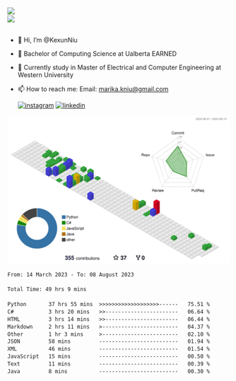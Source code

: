 <a href="https://github.com/anuraghazra/github-readme-stats">
  <img align="center" src="https://github-readme-stats.vercel.app/api?username=KexunNiu&show_icons=true" />
</a>
</br>
<a href="https://github.com/anuraghazra/github-readme-stats">
  <img align="center" src="https://github-readme-stats.vercel.app/api/top-langs/?username=KexunNiu" />
</a>

</br>
</br>

- 👋 Hi, I’m @KexunNiu
- 👀 Bachelor of Computing Science at Ualberta EARNED
- 🌱 Currently study in Master of Electrical and Computer Engineering at Western University
- 📫 How to reach me: Email: marika.kniu@gmail.com
  
  [![instagram](https://github.com/shikhar1020jais1/Git-Social/blob/master/Icons/Instagram1.png (Instagram))][1] [![linkedin](https://github.com/shikhar1020jais1/Git-Social/blob/master/Icons/LinkedIn1.png (LinkedIn))][2]

<!-- To Link your profile to the media buttons -->

[1]: https://www.instagram.com/barryn719_
[2]: https://www.linkedin.com/in/kexun-niu



![](./profile-3d-contrib/profile-gitblock.svg)

<!--START_SECTION:waka-->

```txt
From: 14 March 2023 - To: 08 August 2023

Total Time: 49 hrs 9 mins

Python       37 hrs 55 mins  >>>>>>>>>>>>>>>>>>>------   75.51 %
C#           3 hrs 20 mins   >>-----------------------   06.64 %
HTML         3 hrs 14 mins   >>-----------------------   06.44 %
Markdown     2 hrs 11 mins   >------------------------   04.37 %
Other        1 hr 3 mins     >------------------------   02.10 %
JSON         58 mins         -------------------------   01.94 %
XML          46 mins         -------------------------   01.54 %
JavaScript   15 mins         -------------------------   00.50 %
Text         11 mins         -------------------------   00.39 %
Java         8 mins          -------------------------   00.30 %
```

<!--END_SECTION:waka-->

